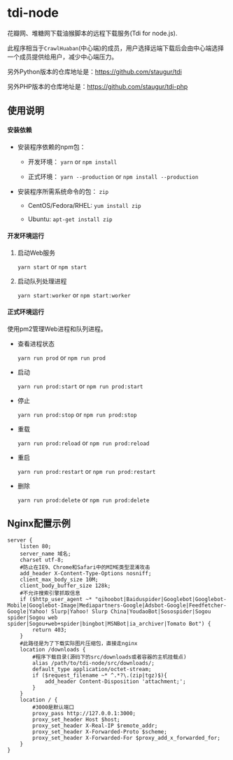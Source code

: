 # tdi-node
花瓣网、堆糖网下载油猴脚本的远程下载服务(Tdi for node.js).

此程序相当于`CrawlHuaban`(中心端)的成员，用户选择远端下载后会由中心端选择一个成员提供给用户，减少中心端压力。

另外Python版本的仓库地址是：https://github.com/staugur/tdi

另外PHP版本的仓库地址是：https://github.com/staugur/tdi-php

## 使用说明

#### 安装依赖

- 安装程序依赖的npm包：

    - 开发环境： `yarn` or `npm install`

    - 正式环境： `yarn --production` or `npm install --production`

- 安装程序所需系统命令的包： `zip`

    - CentOS/Fedora/RHEL: `yum install zip`

    - Ubuntu: `apt-get install zip`

#### 开发环境运行

1. 启动Web服务

    `yarn start` or `npm start`

2. 启动队列处理进程

    `yarn start:worker` or `npm start:worker`

#### 正式环境运行

使用pm2管理Web进程和队列进程。

- 查看进程状态

    `yarn run prod` or `npm run prod`

- 启动

    `yarn run prod:start` or `npm run prod:start`

- 停止

    `yarn run prod:stop` or `npm run prod:stop`

- 重载

    `yarn run prod:reload` or `npm run prod:reload`

- 重启

    `yarn run prod:restart` or `npm run prod:restart`

- 删除

    `yarn run prod:delete` or `npm run prod:delete`

## Nginx配置示例

```
server {
    listen 80;
    server_name 域名;
    charset utf-8;
    #防止在IE9、Chrome和Safari中的MIME类型混淆攻击
    add_header X-Content-Type-Options nosniff;
    client_max_body_size 10M;
    client_body_buffer_size 128k;
    #不允许搜索引擎抓取信息
    if ($http_user_agent ~* "qihoobot|Baiduspider|Googlebot|Googlebot-Mobile|Googlebot-Image|Mediapartners-Google|Adsbot-Google|Feedfetcher-Google|Yahoo! Slurp|Yahoo! Slurp China|YoudaoBot|Sosospider|Sogou spider|Sogou web spider|Sogou+web+spider|bingbot|MSNBot|ia_archiver|Tomato Bot") {
        return 403;
    }
    #此路径是为了下载实际图片压缩包，直接走nginx
    location /downloads {
        #程序下载目录(源码下的src/downloads或者容器的主机挂载点)
        alias /path/to/tdi-node/src/downloads/;
        default_type application/octet-stream;
        if ($request_filename ~* ^.*?\.(zip|tgz)$){
            add_header Content-Disposition 'attachment;';
        }
    }
    location / {
        #3000是默认端口
        proxy_pass http://127.0.0.1:3000;
        proxy_set_header Host $host;
        proxy_set_header X-Real-IP $remote_addr;
        proxy_set_header X-Forwarded-Proto $scheme;
        proxy_set_header X-Forwarded-For $proxy_add_x_forwarded_for;
    }
}
```
